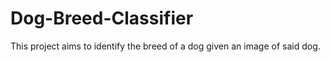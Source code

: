 # Dog-Breed-Classifier
This project aims to identify the breed of a dog given an image of said dog.
